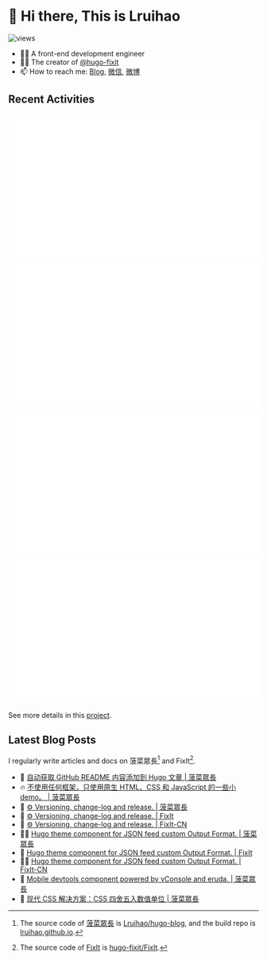 # 👋 Hi there, This is Lruihao

![views](https://komarev.com/ghpvc/?username=Lruihao&color=ff69b4)

- 👨‍💻 A front-end development engineer
- 👨‍💼 The creator of [@hugo-fixit][hugo-fixit]
- 📫 How to reach me: [Blog][blog], [微信](https://lruihao.cn/images/qr-wx-mp_s.webp "加我微信：关注公众号回复“Cell”"), [微博](https://weibo.com/liahao)

## Recent Activities

<div align="center">
    <a href="https://github.com/jstrieb/github-stats#gh-dark-mode-only">
        <img src="https://github.com/Lruihao/github-stats/blob/master/generated/overview.svg#gh-dark-mode-only" />
        <img src="https://github.com/Lruihao/github-stats/blob/master/generated/languages.svg#gh-dark-mode-only" />
    </a>
    <a href="https://github.com/jstrieb/github-stats#gh-light-mode-only">
        <img src="https://github.com/Lruihao/github-stats/blob/master/generated/overview.svg#gh-light-mode-only" />
        <img src="https://github.com/Lruihao/github-stats/blob/master/generated/languages.svg#gh-light-mode-only" />
    </a>
</div>

See more details in this [project](https://github.com/users/Lruihao/projects/1).

## Latest Blog Posts

I regularly write articles and docs on 菠菜眾長[^1] and FixIt[^2].

<!-- BLOG-POST-LIST:START -->
- 📝 [自动获取 GitHub README 内容添加到 Hugo 文章 | 菠菜眾長](https://lruihao.cn/posts/content-adapters/ "Sun Oct 06 2024 3:10 AM")
- 🔥 [不使用任何框架，只使用原生 HTML、CSS 和 JavaScript 的一些小 demo。 | 菠菜眾長](https://lruihao.cn/projects/lruihao/html-demo/ "Fri Sep 13 2024 2:36 AM")
- 📝 [⚙️ Versioning, change-log and release. | 菠菜眾長](https://lruihao.cn/projects/hugo-fixit/fixit-releaser/ "Wed Sep 04 2024 6:10 PM")
- 📝 [⚙️ Versioning, change-log and release. | FixIt](https://fixit.lruihao.cn/components/hugo-fixit/fixit-releaser/ "Wed Sep 04 2024 6:10 PM")
- 📝 [⚙️ Versioning, change-log and release. | FixIt-CN](https://fixit.lruihao.cn/zh-cn/components/hugo-fixit/fixit-releaser/ "Wed Sep 04 2024 6:10 PM")
- 👨‍💻 [Hugo theme component for JSON feed custom Output Format. | 菠菜眾長](https://lruihao.cn/projects/hugo-fixit/hugo-json-feed/ "Thu Aug 22 2024 3:28 AM")
- 📝 [Hugo theme component for JSON feed custom Output Format. | FixIt](https://fixit.lruihao.cn/components/hugo-fixit/hugo-json-feed/ "Thu Aug 22 2024 3:28 AM")
- 👨‍💻 [Hugo theme component for JSON feed custom Output Format. | FixIt-CN](https://fixit.lruihao.cn/zh-cn/components/hugo-fixit/hugo-json-feed/ "Thu Aug 22 2024 3:28 AM")
- 📝 [Mobile devtools component powered by vConsole and eruda. | 菠菜眾長](https://lruihao.cn/projects/hugo-fixit/cmpt-mdevtools/ "Wed Aug 07 2024 5:49 AM")
- 📝 [现代 CSS 解决方案：CSS 四舍五入数值单位 | 菠菜眾長](https://lruihao.cn/posts/css-round/ "Mon Jul 29 2024 12:32 PM")

<!-- BLOG-POST-LIST:END -->

<!-- link reference definition -->
[blog]: https://lruihao.cn
[blog-repo]: https://github.com/Lruihao/hugo-blog
[blog-deploy]: https://github.com/Lruihao/lruihao.github.io
[hugo-fixit]: https://github.com/hugo-fixit
[fixit]: https://fixit.lruihao.cn
[fixit-repo]: https://github.com/hugo-fixit/FixIt

<!-- footnote reference definition -->
[^1]: The source code of [菠菜眾長][blog] is [Lruihao/hugo-blog][blog-repo], and the build repo is [lruihao.github.io][blog-deploy].
[^2]: The source code of [FixIt][fixit] is [hugo-fixit/FixIt][fixit-repo].
